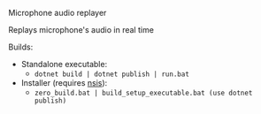 Microphone audio replayer

Replays microphone's audio in real time

Builds:
 - Standalone executable: 
   - ``` dotnet build | dotnet publish | run.bat ```
 - Installer (requires [nsis](https://nsis.sourceforge.io/Download)): 
   - ``` zero_build.bat | build_setup_executable.bat (use dotnet publish) ```